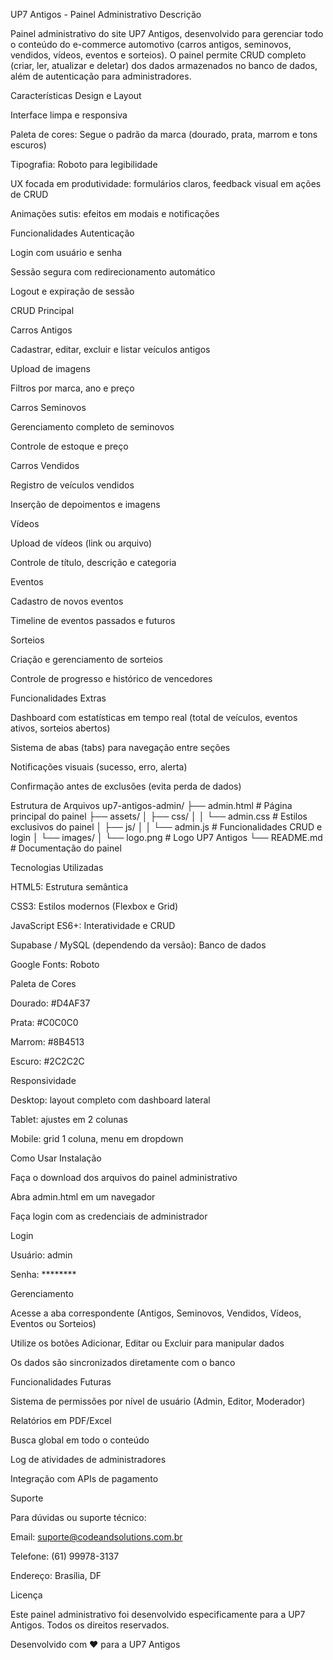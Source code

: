 UP7 Antigos - Painel Administrativo
Descrição

Painel administrativo do site UP7 Antigos, desenvolvido para gerenciar todo o conteúdo do e-commerce automotivo (carros antigos, seminovos, vendidos, vídeos, eventos e sorteios).
O painel permite CRUD completo (criar, ler, atualizar e deletar) dos dados armazenados no banco de dados, além de autenticação para administradores.

Características
Design e Layout

Interface limpa e responsiva

Paleta de cores: Segue o padrão da marca (dourado, prata, marrom e tons escuros)

Tipografia: Roboto para legibilidade

UX focada em produtividade: formulários claros, feedback visual em ações de CRUD

Animações sutis: efeitos em modais e notificações

Funcionalidades
Autenticação

Login com usuário e senha

Sessão segura com redirecionamento automático

Logout e expiração de sessão

CRUD Principal

Carros Antigos

Cadastrar, editar, excluir e listar veículos antigos

Upload de imagens

Filtros por marca, ano e preço

Carros Seminovos

Gerenciamento completo de seminovos

Controle de estoque e preço

Carros Vendidos

Registro de veículos vendidos

Inserção de depoimentos e imagens

Vídeos

Upload de vídeos (link ou arquivo)

Controle de título, descrição e categoria

Eventos

Cadastro de novos eventos

Timeline de eventos passados e futuros

Sorteios

Criação e gerenciamento de sorteios

Controle de progresso e histórico de vencedores

Funcionalidades Extras

Dashboard com estatísticas em tempo real (total de veículos, eventos ativos, sorteios abertos)

Sistema de abas (tabs) para navegação entre seções

Notificações visuais (sucesso, erro, alerta)

Confirmação antes de exclusões (evita perda de dados)

Estrutura de Arquivos
up7-antigos-admin/
├── admin.html              # Página principal do painel
├── assets/
│   ├── css/
│   │   └── admin.css       # Estilos exclusivos do painel
│   ├── js/
│   │   └── admin.js        # Funcionalidades CRUD e login
│   └── images/
│       └── logo.png        # Logo UP7 Antigos
└── README.md               # Documentação do painel

Tecnologias Utilizadas

HTML5: Estrutura semântica

CSS3: Estilos modernos (Flexbox e Grid)

JavaScript ES6+: Interatividade e CRUD

Supabase / MySQL (dependendo da versão): Banco de dados

Google Fonts: Roboto

Paleta de Cores

Dourado: #D4AF37

Prata: #C0C0C0

Marrom: #8B4513

Escuro: #2C2C2C

Responsividade

Desktop: layout completo com dashboard lateral

Tablet: ajustes em 2 colunas

Mobile: grid 1 coluna, menu em dropdown

Como Usar
Instalação

Faça o download dos arquivos do painel administrativo

Abra admin.html em um navegador

Faça login com as credenciais de administrador

Login

Usuário: admin

Senha: ********

Gerenciamento

Acesse a aba correspondente (Antigos, Seminovos, Vendidos, Vídeos, Eventos ou Sorteios)

Utilize os botões Adicionar, Editar ou Excluir para manipular dados

Os dados são sincronizados diretamente com o banco

Funcionalidades Futuras

Sistema de permissões por nível de usuário (Admin, Editor, Moderador)

Relatórios em PDF/Excel

Busca global em todo o conteúdo

Log de atividades de administradores

Integração com APIs de pagamento

Suporte

Para dúvidas ou suporte técnico:

Email: suporte@codeandsolutions.com.br

Telefone: (61) 99978-3137

Endereço: Brasília, DF

Licença

Este painel administrativo foi desenvolvido especificamente para a UP7 Antigos. Todos os direitos reservados.

Desenvolvido com ❤️ para a UP7 Antigos
